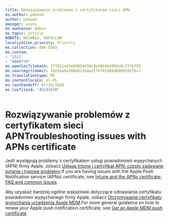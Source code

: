 ```yaml
---
title: Rozwiązywanie problemów z certyfikatem sieci APN
ms.author: pebaum
author: pebaum
manager: scotv
ms.audience: Admin
ms.topic: article
ROBOTS: NOINDEX, NOFOLLOW
localization_priority: Priority
ms.collection: Adm_O365
ms.custom:
- "2511"
- "9000770"
ms.openlocfilehash: 5f7011a43eb9934d30c9a3864b586dc0c777bf55
ms.sourcegitcommit: 32e3ea6af00e012a4a2ff0701584d6866b92fbc3
ms.translationtype: MT
ms.contentlocale: pl-PL
ms.lasthandoff: 07/14/2020
ms.locfileid: "45141530"
---
```

# <a name="troubleshooting-issues-with-apns-certificate"></a><span data-ttu-id="ccc3a-102">Rozwiązywanie problemów z certyfikatem sieci APN</span><span class="sxs-lookup"><span data-stu-id="ccc3a-102">Troubleshooting issues with APNs certificate</span></span>

<span data-ttu-id="ccc3a-103">Jeśli występują problemy z certyfikatem usługi powiadomień wypychanych (APN) firmy Apple, zobacz [Usługa Intune i certyfikat APN: często zadawane pytania i typowe problemy](https://techcommunity.microsoft.com/t5/Intune-Customer-Success/Intune-and-the-APNs-certificate-FAQ-and-common-issues/ba-p/280121).</span><span class="sxs-lookup"><span data-stu-id="ccc3a-103">If you are having issues with the Apple Push Notification service (APNs) certificate, see [Intune and the APNs certificate: FAQ and common issues](https://techcommunity.microsoft.com/t5/Intune-Customer-Success/Intune-and-the-APNs-certificate-FAQ-and-common-issues/ba-p/280121).</span></span>

<span data-ttu-id="ccc3a-104">Aby uzyskać bardziej ogólne wskazówki dotyczące odnawiania certyfikatu powiadomień wypychanego firmy Apple, zobacz [Otrzymywanie certyfikatu wypychania urządzenia Apple MDM](https://docs.microsoft.com/intune/apple-mdm-push-certificate-get#renew-apple-mdm-push-certificate).</span><span class="sxs-lookup"><span data-stu-id="ccc3a-104">For more general guidance on how to renew your Apple push notification certificate, see [Get an Apple MDM push certificate](https://docs.microsoft.com/intune/apple-mdm-push-certificate-get#renew-apple-mdm-push-certificate).</span></span>